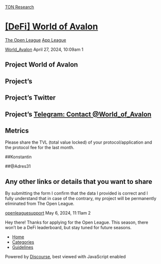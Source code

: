 [TON Research](/)

# [\[DeFi\] World of Avalon](/t/defi-world-of-avalon/14193)

[The Open League](/c/the-open-league/app-leaderboard/58)  [App League](/c/the-open-league/app-leaderboard/58) 

    

[World\_Avalon](https://tonresear.ch/u/World_Avalon)  April 27, 2024, 10:09am  1

## [](#project-world-of-avalon-1)Project World of Avalon

## [](#projects-2)Project’s

## [](#projects-twitter-3)Project’s Twitter

## [](#projects-httpstmeworld_of_avalon-4)Project’s [Telegram: Contact @World\_of\_Avalon](https://t.me/World_of_Avalon)

## [](#metrics-5)Metrics

Please share the TVL (total value locked) of your protocol/application and the protocol fee for the last month.

##Konstantin

##@Adres31

## [](#any-other-links-or-details-that-you-want-to-share-6)Any other links or details that you want to share

By submitting the form I confirm that the data I provided is correct and I fully understand that in case of the contrary, my project will be permanently eliminated from The Open League.

 

[openleaguesupport](https://tonresear.ch/u/openleaguesupport) May 6, 2024, 11:11am  2

Hey there! Thanks for applying for the Open League. This season, there won’t be a DeFi leaderboard, but stay tuned for future seasons.

 

*   [Home](/)
*   [Categories](/categories)
*   [Guidelines](/guidelines)

Powered by [Discourse](https://www.discourse.org), best viewed with JavaScript enabled